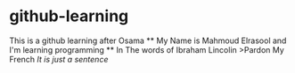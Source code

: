 # github-learning
This is a github learning after Osama
** My Name is Mahmoud Elrasool and I'm learning programming **
In The words of Ibraham Lincolin >Pardon My French
_It is just a sentence_
